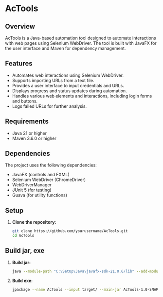 # AcTools

## Overview

AcTools is a Java-based automation tool designed to automate interactions with web pages using Selenium WebDriver. The tool is built with JavaFX for the user interface and Maven for dependency management.

## Features

- Automates web interactions using Selenium WebDriver.
- Supports importing URLs from a text file.
- Provides a user interface to input credentials and URLs.
- Displays progress and status updates during automation.
- Handles various web elements and interactions, including login forms and buttons.
- Logs failed URLs for further analysis.

## Requirements

- Java 21 or higher
- Maven 3.6.0 or higher

## Dependencies

The project uses the following dependencies:

- JavaFX (controls and FXML)
- Selenium WebDriver (ChromeDriver)
- WebDriverManager
- JUnit 5 (for testing)
- Guava (for utility functions)

## Setup

1. **Clone the repository:**

   ```sh
   git clone https://github.com/yourusername/AcTools.git
   cd AcTools
   
## Build jar, exe
1. **Build jar:**
   ```sh
   java --module-path "C:\SetUp\Java\javafx-sdk-21.0.6/lib" --add-modules javafx.controls,javafx.fxml -jar target/AcTools-1.0-SNAPSHOT.jar
2. **Build exe:**
   ```sh
   jpackage --name AcTools --input target/ --main-jar AcTools-1.0-SNAPSHOT.jar --main-class com.vti.tuyn.actools.AcToolsApplication --type exe --module-path       "C:\SetUp\Java\javafx-sdk-21.0.6/lib" --add-modules javafx.controls,javafx.fxml --win-console
